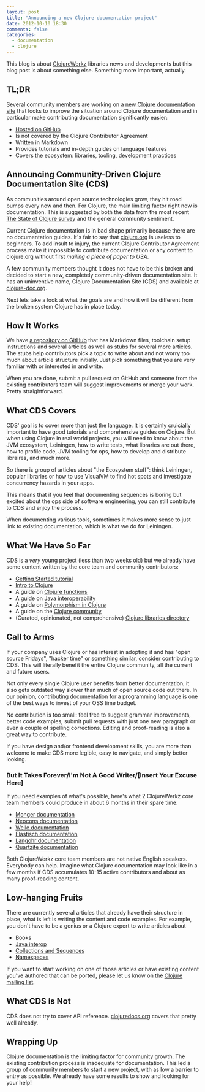 ```yaml
---
layout: post
title: "Announcing a new Clojure documentation project"
date: 2012-10-10 18:30
comments: false
categories:
  - documentation
  - clojure
---
```


This blog is about [ClojureWerkz](http://clojurewerkz.org) libraries news and developments but this blog post is about
something else. Something more important, actually.

## TL;DR

Several community members are working on a [new Clojure documentation site](http://clojure-doc.org) that looks to improve the situation around
Clojure documentation and in particular make contributing documentation significantly easier:

 * [Hosted on GitHub](http://github.com/clojuredocs/cds)
 * Is not covered by the Clojure Contributor Agreement
 * Written in Markdown
 * Provides tutorials and in-depth guides on language features
 * Covers the ecosystem: libraries, tooling, development practices


## Announcing Community-Driven Clojure Documentation Site (CDS)

As communities around open source technologies grow, they hit road bumps every now and then.
For Clojure, the main limiting factor right now is documentation. This is suggested by both the data
from the most recent [The State of Clojure survey](http://cemerick.com/2012/08/06/results-of-the-2012-state-of-clojure-survey/) 
and the general community sentiment.

Current Clojure documentation is in bad shape primarily because there are no documentation guides. It's fair to say that
[clojure.org](http://clojure.org) is useless to beginners. To add insult to injury, the current Clojure Contributor Agreement process make it
impossible to contribute documentation or any content to clojure.org without first *mailing a piece of paper to USA*.

A few community members thought it does not have to be this broken and decided to start a new, completely community-driven
documentation site. It has an uninventive name, Clojure Documentation Site (CDS) and available at [clojure-doc.org](http://clojure-doc.org).

Next lets take a look at what the goals are and how it will be different from the broken system Clojure has in place today.


## How It Works

We have [a repository on GitHub](http://github.com/clojuredocs/cds) that has Markdown files, toolchain setup instructions and several articles
as well as stubs for several more articles. The stubs help contributors pick a topic to write about and not worry too much about
article structure initially. Just pick something that you are very familiar with or interested in and write.

When you are done, submit a pull request on GitHub and someone from the existing contributors team will
suggest improvements or merge your work. Pretty straightforward.



## What CDS Covers

CDS' goal is to cover more than just the language. It is certainly cruicially important to have good tutorials and comprehensive
guides on Clojure. But when using Clojure in real world projects, you will need to know about the JVM ecosystem, Leiningen,
how to write tests, what libraries are out there, how to profile code, JVM tooling for ops, how to develop and distribute libraires,
and much more.

So there is group of articles about "the Ecosystem stuff": think Leiningen, popular libraries or how to use VisualVM to find
hot spots and investigate concurrency hazards in your apps.

This means that if you feel that documenting sequences is boring but excited about the ops side of software engineering, you
can still contribute to CDS and enjoy the process.

When documenting various tools, sometimes it makes more sense to just link to existing documentation, which is what we 
do for Leiningen.



## What We Have So Far

CDS is a *very* young project (less than two weeks old) but we already have some content written by the core team
and community contributors:

 * [Getting Started tutorial](http://clojure-doc.org/articles/tutorials/getting_started.html)
 * [Intro to Clojure](http://clojure-doc.org/articles/tutorials/introduction.html)
 * A guide on [Clojure functions](http://clojure-doc.org/articles/language/functions.html)
 * A guide on [Java interoperability](http://clojure-doc.org/articles/language/interop.html)
 * A guide on [Polymorphism in Clojure](http://clojure-doc.org/articles/language/polymorphism.html)
 * A guide on the [Clojure community](http://clojure-doc.org/articles/ecosystem/community.html)
 * (Curated, opinionated, not comprehensive) [Clojure libraries directory](http://clojure-doc.org/articles/ecosystem/libraries_directory.html)



## Call to Arms

If your company uses Clojure or has interest in adopting it and has "open source Fridays", "hacker time" or something
similar, consider contributing to CDS. This will literally benefit the entire Clojure community, all the current and future users.

Not only every single Clojure user benefits from better documentation, it also gets outdated way slower than much of open source
code out there. In our opinion, contributing documentation for a programming language is one of the best ways to invest of
your OSS time budget.

No contribution is too small: feel free to suggest grammar improvements, better code examples, submit pull requests with just
one new paragraph or even a couple of spelling corrections. Editing and proof-reading is also a great way to contribute.

If you have design and/or frontend development skills, you are more than welcome to make CDS more legible, easy to navigate,
and simply better looking.

### But It Takes Forever/I'm Not A Good Writer/[Insert Your Excuse Here]

If you need examples of what's possible, here's what 2 ClojureWerkz core team members
could produce in about 6 months in their spare time:

 * [Monger documentation](http://clojuremongodb.info)
 * [Neocons documentation](http://clojureneo4j.info)
 * [Welle documentation](http://clojureriak.info)
 * [Elastisch documentation](http://clojureelasticsearch.info)
 * [Langohr documentation](http://clojurerabbitmq.info)
 * [Quartzite documentation](http://clojurequartz.info)

Both ClojureWerkz core team members are not native English speakers. Everybody can help. Imagine what Clojure
documentation may look like in a few months if CDS accumulates 10-15 active contributors and about as many
proof-reading content.


## Low-hanging Fruits

There are currently several articles that already have their structure in place, what is left is writing the content and code
examples. For example, you don't have to be a genius or a Clojure expert to write articles about

 * Books
 * [Java interop](http://clojure-doc.org/articles/language/interop.html)
 * [Collections and Sequences](http://clojure-doc.org/articles/language/sequences.html)
 * [Namespaces](http://clojure-doc.org/articles/language/namespaces.html)

If you want to start working on one of those articles or have existing content you've authored that can be ported,
please let us know on the [Clojure mailing list](https://groups.google.com/group/clojure).



## What CDS is Not

CDS does not try to cover API reference. [clojuredocs.org](http://clojuredocs.org) covers that pretty well already.


## Wrapping Up

Clojure documentation is the limiting factor for community growth. The existing contribution process is inadequate
for documentation. This led a group of community members to start a new project, with as low a barrier to entry as
possible. We already have some results to show and looking for your help!
